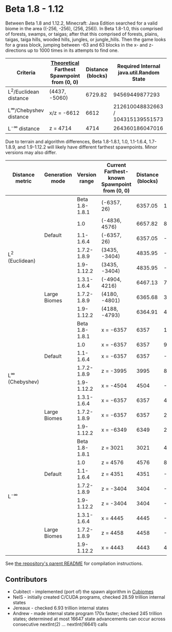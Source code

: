 # Beta 1.8 - 1.12

Between Beta 1.8 and 1.12.2, Minecraft: Java Edition searched for a valid biome in the area ((-256, -256), (256, 256)). In Beta 1.8-1.0, this comprised of forests, swamps, or taigas; after that this comprised of forests, plains, taigas, taiga hills, wooded hills, jungles, or jungle_hills. Then the game looks for a grass block, jumping between -63 and 63 blocks in the x- and z-directions up to 1000 times in its attempts to find one.

| Criteria                               | <ins>Theoretical</ins> Farthest Spawnpoint from (0, 0) | Distance (blocks) | Required Internal java.util.Random State |
| -------------------------------------- | ------------------------------------------------------ | ----------------- | ---------------------------------------- |
| L<sup>2</sup>/Euclidean distance       | (4437, -5060)                                          | 6729.82           | 94569449877293                           |
| L<sup>&infin;</sup>/Chebyshev distance | x/z = -6612                                            | 6612              | 212610048832663 / 104315139551573        |
| L<sup>-&infin;</sup> distance          | z = 4714                                               | 4714              | 264360186047016                          |

Due to terrain and algorithm differences, Beta 1.8-1.8.1, 1.0, 1.1-1.6.4, 1.7-1.8.9, and 1.9-1.12.2 will likely have different farthest spawnpoints. Minor versions may also differ.

<table>
	<thead>
		<tr> <th>Distance metric</th> <th>Generation mode</th> <th>Version range</th> <th>Current Farthest-known Spawnpoint from (0, 0)</th> <th>Distance (blocks)</th> <th>Seed</th> <th>Discoverer</th> </tr>
	</thead>
	<tbody>
		<tr> <td rowspan=8>L<sup>2</sup> (Euclidean)</td> <td rowspan=5>Default</td> <td>Beta 1.8-1.8.1</td> <td>(-6357, 26)</td>   <td>6357.05</td> <td>112580053380563470</td> <td rowspan=24>NelS</td> </tr>
		<tr>                                                                         <td>1.0</td>            <td>(-4836, 4576)</td> <td>6657.82</td> <td>8744117927817498179</td>  </tr>
		<tr>                                                                         <td>1.1-1.6.4</td>      <td>(-6357, 26)</td>   <td>6357.05</td> <td>-6667870660602428914</td> </tr>
		<tr>                                                                         <td>1.7.2-1.8.9</td>    <td>(3435, -3404)</td> <td>4835.95</td> <td>-1333587273300622</td>    </tr>
		<tr>                                                                         <td>1.9-1.12.2</td>     <td>(3435, -3404)</td> <td>4835.95</td> <td>-1333587273300622</td>    </tr>
		<tr>                                              <td rowspan=3>Large Biomes</td> <td>1.3.1-1.6.4</td> <td>(-4904, 4216)</td> <td>6467.13</td> <td>7161689312549113738</td> </tr>
		<tr>                                                                              <td>1.7.2-1.8.9</td> <td>(4180, -4801)</td> <td>6365.68</td> <td>3424306844298200916</td> </tr>
		<tr>                                                                              <td>1.9-1.12.2</td>  <td>(4188, -4793)</td> <td>6364.91</td> <td>48014498653882196</td>   </tr>
		<tr> <td rowspan=8>L<sup>&infin;</sup> (Chebyshev)</td> <td rowspan=5>Default</td> <td>Beta 1.8-1.8.1</td> <td>x = -6357</td> <td>6357</td> <td>112580053380563470</td>   </tr>
		<tr>                                                                               <td>1.0</td>            <td>x = -6357</td> <td>6357</td> <td>9058417763198632462</td>  </tr>
		<tr>                                                                               <td>1.1-1.6.4</td>      <td>x = -6357</td> <td>6357</td> <td>-6667870660602428914</td> </tr>
		<tr>                                                                               <td>1.7.2-1.8.9</td>    <td>z = -3995</td> <td>3995</td> <td>8309987206736090924</td>  </tr>
		<tr>                                                                               <td>1.9-1.12.2</td>     <td>x = -4504</td> <td>4504</td> <td>-6045810962071879154</td> </tr>
		<tr>                                                    <td rowspan=3>Large Biomes</td> <td>1.3.1-1.6.4</td> <td>x = -6357</td> <td>6357</td> <td>4775137300382222</td>  </tr>
		<tr>                                                                                    <td>1.7.2-1.8.9</td> <td>x = -6357</td> <td>6357</td> <td>21945110879732238</td> </tr>
		<tr>                                                                                    <td>1.9-1.12.2</td>  <td>x = -6349</td> <td>6349</td> <td>21945110879732238</td> </tr>
		<tr> <td rowspan=8>L<sup>-&infin;</sup></td> <td rowspan=5>Default</td> <td>Beta 1.8-1.8.1</td> <td>z = 3021</td>  <td>3021</td> <td>4585255578012054873</td>  </tr>
		<tr>                                                                    <td>1.0</td>            <td>z = 4576</td>  <td>4576</td> <td>8744117927817498179</td>  </tr>
		<tr>                                                                    <td>1.1-1.6.4</td>      <td>z = 4351</td>  <td>4351</td> <td>-7197333022247240870</td> </tr>
		<tr>                                                                    <td>1.7.2-1.8.9</td>    <td>z = -3404</td> <td>3404</td> <td>-1333587273300622</td>    </tr>
		<tr>                                                                    <td>1.9-1.12.2</td>     <td>z = -3404</td> <td>3404</td> <td>-1333587273300622</td>    </tr>
		<tr>                                         <td rowspan=3>Large Biomes</td> <td>1.3.1-1.6.4</td> <td>x = 4445</td> <td>4445</td> <td>-427974997362436053</td>  </tr>
		<tr>                                                                         <td>1.7.2-1.8.9</td> <td>z = 4458</td> <td>4458</td> <td>-4466462063201907643</td> </tr>
		<tr>                                                                         <td>1.9-1.12.2</td>  <td>x = 4443</td> <td>4443</td> <td>4799015320154445867</td>  </tr>
	</tbody>
</table>

See [the repository's parent README](../../README.md) for compilation instructions.

## Contributors
- Cubitect - implemented (port of) the spawn algorithm in [Cubiomes](https://github.com/Cubitect/cubiomes)
- NelS - initially created C/CUDA programs, checked 28.59 trillion internal states
- Jereaux - checked 6.93 trillion internal states
- Andrew - made internal state program 170x faster; checked 245 trillion states; determined at most 16647 state advancements can occur across consecutive nextInt(2) ... nextInt(16641) calls